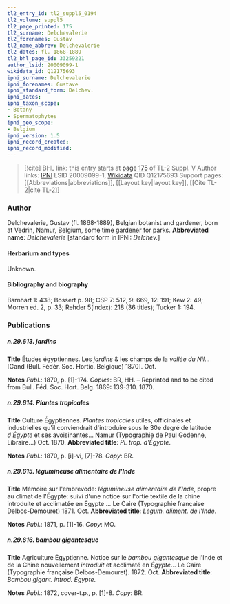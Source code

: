 ```yaml
---
tl2_entry_id: tl2_suppl5_0194
tl2_volume: suppl5
tl2_page_printed: 175
tl2_surname: Delchevalerie
tl2_forenames: Gustav
tl2_name_abbrev: Delchevalerie
tl2_dates: fl. 1868-1889
tl2_bhl_page_id: 33259221
author_lsid: 20009099-1
wikidata_id: Q12175693
ipni_surname: Delchevalerie
ipni_forenames: Gustave
ipni_standard_form: Delchev.
ipni_dates: 
ipni_taxon_scope: 
- Botany
- Spermatophytes
ipni_geo_scope: 
- Belgium
ipni_version: 1.5
ipni_record_created: 
ipni_record_modified:
---
```


> [!cite] BHL link: this entry starts at [page 175](https://www.biodiversitylibrary.org/page/33259221) of TL-2 Suppl. V
> Author links: [IPNI](https://www.ipni.org/a/20009099-1) LSID 20009099-1, [Wikidata](https://www.wikidata.org/wiki/Q12175693) QID Q12175693
> Support pages: [[Abbreviations|abbreviations]], [[Layout key|layout key]], [[Cite TL-2|cite TL-2]]

### Author

Delchevalerie, Gustav (fl. 1868-1889), Belgian botanist and gardener, born at Vedrin, Namur, Belgium, some time gardener for parks. 
**Abbreviated name**: *Delchevalerie* \[standard form in IPNI: *Delchev.*\]

#### Herbarium and types

Unknown.

#### Bibliography and biography

Barnhart 1: 438; Bossert p. 98; CSP 7: 512, 9: 669, 12: 191; Kew 2: 49; Morren ed. 2, p. 33; Rehder 5(index): 218 (36 titles); Tucker 1: 194.

### Publications

##### n.29.613. jardins

**Title**
Études égyptiennes. Les *jardins* & les champs de la *vallée du Nil*... \[Gand (Bull. Fédér. Soc. Hortic. Belgique) 1870\]. Oct.

**Notes**
*Publ*.: 1870, p. \[1\]-174. *Copies*: BR, HH. – Reprinted and to be cited from Bull. Féd. Soc. Hort. Belg. 1869: 139-310. 1870.

##### n.29.614. Plantes tropicales

**Title**
Culture Égyptiennes. *Plantes tropicales* utiles, officinales et industrielles qu'il conviendrait d'introduire sous le 30e degré de latitude *d'Égypte* et ses avoisinantes... Namur (Typographie de Paul Godenne, Libraire...) Oct. 1870.
**Abbreviated title**: *Pl. trop. d'Égypte*.

**Notes**
*Publ*.: 1870, p. \[i\]-vi, \[7\]-78. *Copy*: BR.

##### n.29.615. légumineuse alimentaire de l'Inde

**Title**
Mémoire sur l'embrevode: *légumineuse alimentaire de l'Inde*, propre au climat de l'Égypte: suivi d'une notice sur l'ortie textile de la chine introduite et acclimatée en Égypte ... Le Caire (Typographie française Delbos-Demouret) 1871. Oct.
**Abbreviated title**: *Légum. aliment. de l'Inde*.

**Notes**
*Publ*.: 1871, p. \[1\]-16. *Copy*: MO.

##### n.29.616. bambou gigantesque

**Title**
Agriculture Égyptienne. Notice sur le *bambou gigantesque* de l'Inde et de la Chine nouvellement *introduit* et acclimaté en *Égypte*... Le Caire (Typographie française Delbos-Demouret). 1872. Oct.
**Abbreviated title**: *Bambou gigant. introd. Égypte*.

**Notes**
*Publ*.: 1872, cover-t.p., p. \[1\]-8. *Copy*: BR.

